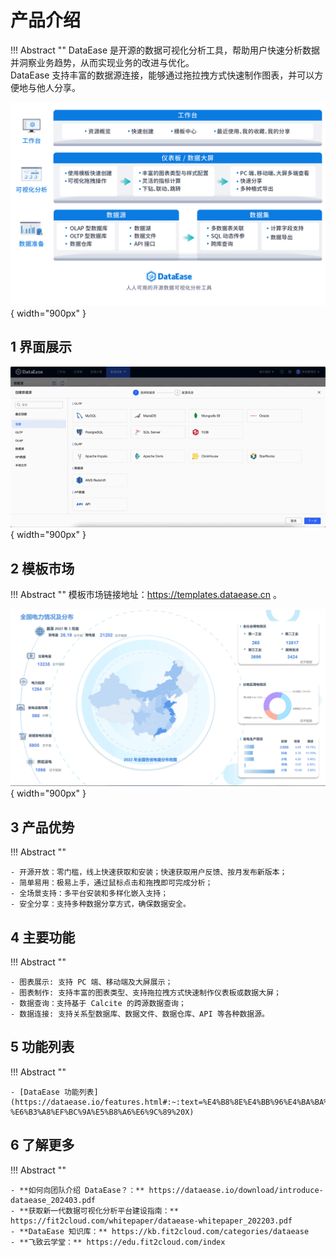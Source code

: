 # 产品介绍

!!! Abstract ""
    DataEase 是开源的数据可视化分析工具，帮助用户快速分析数据并洞察业务趋势，从而实现业务的改进与优化。  
    DataEase 支持丰富的数据源连接，能够通过拖拉拽方式快速制作图表，并可以方便地与他人分享。

![功能架构图](./newimg/product_acceptance/功能架构图.jpg){ width="900px" }


## 1 界面展示

![功能架构图](./newimg/product_acceptance/2.0界面.gif){ width="900px" }

## 2 模板市场

!!! Abstract ""
    模板市场链接地址：https://templates.dataease.cn 。

![功能架构图](./newimg/product_acceptance/模板市场.gif){ width="900px" }

## 3 产品优势

!!! Abstract ""

    - 开源开放：零门槛，线上快速获取和安装；快速获取用户反馈、按月发布新版本；
    - 简单易用：极易上手，通过鼠标点击和拖拽即可完成分析；
    - 全场景支持：多平台安装和多样化嵌入支持；
    - 安全分享：支持多种数据分享方式，确保数据安全。

## 4 主要功能

!!! Abstract ""

    - 图表展示: 支持 PC 端、移动端及大屏展示；
    - 图表制作: 支持丰富的图表类型、支持拖拉拽方式快速制作仪表板或数据大屏；
    - 数据查询：支持基于 Calcite 的跨源数据查询；
    - 数据连接: 支持关系型数据库、数据文件、数据仓库、API 等各种数据源。


## 5 功能列表

!!! Abstract ""

    - [DataEase 功能列表](https://dataease.io/features.html#:~:text=%E4%B8%8E%E4%BB%96%E4%BA%BA%E5%88%86%E4%BA%AB%E3%80%82-,%E5%8A%9F%E8%83%BD%E5%88%97%E8%A1%A8,-%E6%B3%A8%EF%BC%9A%E5%B8%A6%E6%9C%89%20X)

## 6 了解更多 

!!! Abstract ""

    - **如何向团队介绍 DataEase？：** https://dataease.io/download/introduce-dataease_202403.pdf
    - **获取新一代数据可视化分析平台建设指南：** https://fit2cloud.com/whitepaper/dataease-whitepaper_202203.pdf
    - **DataEase 知识库：** https://kb.fit2cloud.com/categories/dataease
    - **飞致云学堂：** https://edu.fit2cloud.com/index 